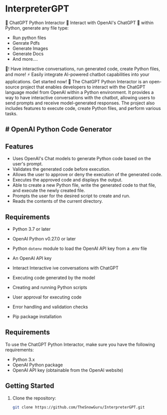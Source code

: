 # InterpreterGPT
 🤖 ChatGPT Python Interactor 🐍  Interact with OpenAI's ChatGPT 🚀 within Python, generate any file type: 
 
- Run python files
- Genrate Pdfs
- Generate Images
- Generate Docs
- And more....
 
 
 🐍! Have interactive conversations, run generated code, create Python files, and more! ⚡️ Easily integrate AI-powered chatbot capabilities into your applications. Get started now! 🎉
The ChatGPT Python Interactor is an open-source project that enables developers to interact with the ChatGPT language model from OpenAI within a Python environment. It provides a way to have interactive conversations with the chatbot, allowing users to send prompts and receive model-generated responses. The project also includes features to execute code, create Python files, and perform various tasks. 

## # OpenAI Python Code Generator


## Features

- Uses OpenAI's Chat models to generate Python code based on the user's prompt.
- Validates the generated code before execution.
- Allows the user to approve or deny the execution of the generated code.
- Executes the approved code and displays the output.
- Able to create a new Python file, write the generated code to that file, and execute the newly created file.
- Prompts the user for the desired script to create and run.
- Reads the contents of the current directory.

## Requirements

- Python 3.7 or later
- OpenAI Python v0.27.0 or later
- Python `dotenv` module to load the OpenAI API key from a .env file
- An OpenAI API key




- Interact Interactive ive conversations with ChatGPT
- Executing code generated by the model
- Creating and running Python scripts
- User approval for executing code
- Error handling and validation checks
- Pip package installation

## Requirements

To use the ChatGPT Python Interactor, make sure you have the following requirements:

- Python 3.x
- OpenAI Python package
- OpenAI API key (obtainable from the OpenAI website)

## Getting Started

1. Clone the repository:

   ```bash
   git clone https://github.com/TheSnowGuru/InterpreterGPT.git
